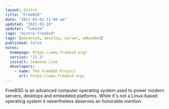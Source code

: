 ```yaml
---
layout: distro
title: "FreeBSD"
date: "2017-03-02 11:00 am"
updated: "2021-03-18"
updater: "luke2m"
logo: "distro-freebsd"
tags: [advanced, desktop, server, embedded]
published: false
notes:
  homepage: https://www.freebsd.org/
  version: "12.2"
  install: Command Line
  developers:
    - name: The FreeBSD Project
      url: https://www.freebsd.org/
---
```


FreeBSD is an advanced computer operating system used to power modern servers, desktops and embedded platforms. While it's not a Linux-based operating system it nevertheless deserves an honorable mention.
